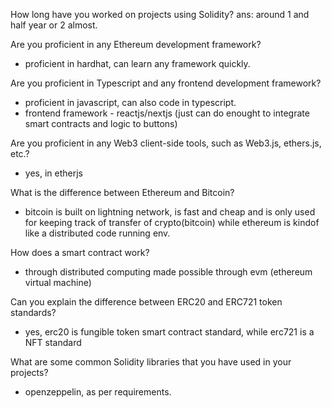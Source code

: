 How long have you worked on projects using Solidity?
 ans: around 1 and half year or 2 almost.

Are you proficient in any Ethereum development framework?
- proficient in hardhat, can learn any framework quickly.

Are you proficient in Typescript and any frontend development framework? 
- proficient in javascript, can also code in typescript.
- frontend framework - reactjs/nextjs (just can do enought to integrate smart contracts and logic to buttons)

Are you proficient in any Web3 client-side tools, such as Web3.js, ethers.js, etc.?
- yes, in etherjs

What is the difference between Ethereum and Bitcoin?
- bitcoin is built on lightning network, is fast and cheap and is only used for keeping track of transfer of crypto(bitcoin) while ethereum is kindof like a  distributed code running env.

How does a smart contract work?
- through distributed computing made possible through evm (ethereum virtual machine)

Can you explain the difference between ERC20 and ERC721 token standards?
- yes, erc20 is fungible token smart contract standard, while erc721 is a NFT standard

What are some common Solidity libraries that you have used in your projects?
- openzeppelin, as per requirements.